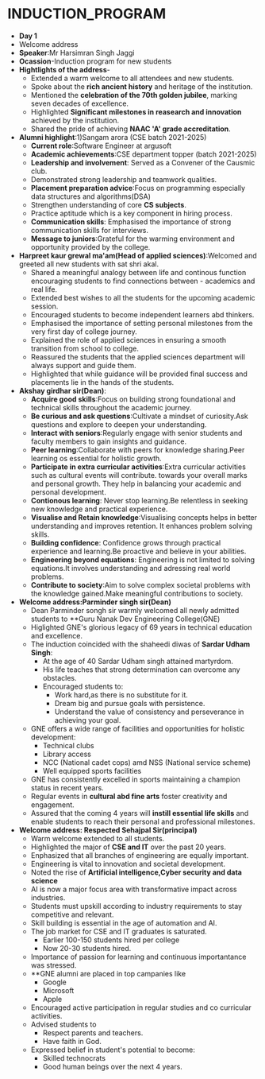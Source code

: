 # INDUCTION_PROGRAM
- **Day 1**
- Welcome address
- **Speaker**:Mr Harsimran Singh Jaggi 
- **Ocassion**-Induction program for new students
- **Hightlights of the address**-
   - Extended a warm welcome to all attendees and new students.
   - Spoke about the **rich ancient history** and heritage of the institution.
   - Mentioned the **celebration of the 70th golden jubilee**, marking seven decades of excellence.
   - Highlighted **Significant milestones in reasearch and innovation** achieved by the institution.
   - Shared the pride of achieving **NAAC 'A' grade accreditation**.
 - **Alumni highlight**:1)Sangam arora (CSE batch 2021-2025)
   - **Current role**:Software Engineer at argusoft
   - **Academic achievements**:CSE department topper (batch 2021-2025)
   - **Leadership and involvement**: Served as a Convener of the Causmic club.
   - Demonstrated strong leadership and teamwork qualities.
   - **Placement preparation advice**:Focus on programming especially data structures and algorithms(DSA)
   - Strengthen understanding of core **CS subjects**.
   - Practice aptitude which is a key component in hiring process.
   - **Communication skills**: Emphasised the importance of strong communication skills for interviews.
   - **Message to juniors**:Grateful for the warming environment and opportunity provided by the college.
 - **Harpreet kaur grewal ma'am(Head of applied sciences)**:Welcomed and greeted all new students with sat shri akal.
   - Shared a meaningful analogy between life and continous function encouraging students to find connections between        - academics and real life.
   - Extended best wishes to all the students for the upcoming academic session.
   - Encouraged students to become independent learners abd thinkers.
   - Emphasised the importance of setting personal milestones from the very first day of college journey.
   - Explained the role of applied sciences in ensuring a smooth transition from school to college.
   - Reassured the students that the applied sciences department will always support and guide them.
   - Highlighted that while guidance will be provided final success and placements lie in the hands of the students.
 - **Akshay girdhar sir(Dean)**:
   - **Acquire good skills**:Focus on building strong foundational and technical skills throughout the academic journey.
   - **Be curious and ask questions**:Cultivate a mindset of curiosity.Ask questions and explore to deepen your                  understanding.
   - **Interact with seniors**:Regularly engage with senior students and faculty members to gain insights and guidance.
   - **Peer learning**:Collaborate with peers for knowledge sharing.Peer learning os essential for holistic growth.
   - **Participate in extra curricular activities**:Extra curricular activities such as cultural events will contribute.         towards your overall marks and personal growth.
       They help in balancing your academic and personal development.
   - **Contionous learning**: Never stop learning.Be relentless in seeking new knowledge and practical experience.
   - **Visualise and Retain knowledge**:Visualising concepts helps in better understanding and improves retention.
       It enhances problem solving skills.
   - **Building confidence**: Confidence grows through practical experience and learning.Be proactive and believe in your        abilities.
   - **Engineering beyond equations**: Engineering is not limited to solving equations.It involves understanding and             adressing real world problems.
   - **Contribute to society**:Aim to solve complex societal problems with the knowledge gained.Make meaningful                  contributions to society.
 - **Welcome address:Parminder singh sir(Dean)**
   - Dean Parminder songh sir warmly welcomed all newly admitted students to **Guru Nanak Dev Engineering College(GNE)
   - Higlighted GNE's glorious legacy of 69 years in technical education and excellence.
   - The induction coincided with the shaheedi diwas of **Sardar Udham Singh**:
     - At the age of 40 Sardar Udham singh attained martyrdom.
     - His life teaches that strong determination can overcome any obstacles.
     - Encouraged students to:
       - Work hard,as there is no substitute for it.
       - Dream big and pursue goals with persistence.
       - Understand the value of consistency and perseverance in achieving your goal.
   - GNE offers a wide range of facilities and opportunities for holistic development:
       - Technical clubs
       - Library access
       - NCC (National cadet cops) amd NSS (National service scheme)
       - Well equipped sports facilities
    - GNE has consistently excelled in sports maintaining a champion status in recent years.
    - Regular events in **cultural abd fine arts** foster creativity and engagement.
    - Assured that the coming 4 years will **instill essential life skills** and enable students to reach their personal        and professional milestones.
 - **Welcome address: Respected Sehajpal Sir(principal)**
   - Warm welcome extended to all students.
   - Highlighted the major of **CSE and IT** over the past 20 years.
   - Enphasized that all branches of engineering are equally important.
   - Engineering is vital to innovation and societal development.
   - Noted the rise of **Artificial intelligence,Cyber security and data science**
   - AI is now a major focus area with transformative impact across industries.
   - Students must upskill according to industry requirements to stay competitive and relevant.
   - Skill building is essential in the age of automation and AI.
   - The job market for CSE and IT graduates is saturated.
     - Earlier 100-150 students hired per college
     - Now 20-30 students hired.
   - Importance of passion for learning and continuous importantance was stressed.
   - **GNE alumni are placed in top campanies like
     - Google
     - Microsoft
     - Apple
   - Encouraged active participation in regular studies and co curricular activities.
   - Advised students to
     - Respect parents and teachers.
     - Have faith in God.
   - Expressed belief in student's potential to become:
     - Skilled technocrats
     - Good human beings over the next 4 years.







